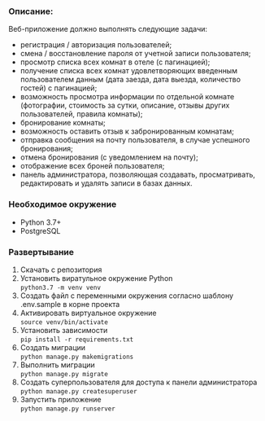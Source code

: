 ### Описание:
Веб-приложение должно выполнять следующие задачи:
- регистрация / авторизация пользователей;
- смена / восстановление пароля от учетной записи пользователя;
- просмотр списка всех комнат в отеле (с пагинацией);
- получение списка всех комнат удовлетворяющих введенным пользователем данным (дата заезда, дата выезда, количество гостей) с пагинацией;
- возможность просмотра информации по отдельной комнате (фотографии, стоимость за сутки, описание, отзывы других пользователей, правила комнаты);
- бронирование комнаты;
- возможность оставить отзыв к забронированным комнатам;
- отправка сообщения на почту пользователя, в случае  успешного бронирования;
- отмена бронирования (с уведомлением на почту);
- отображение  всех броней пользователя;
- панель администратора, позволяющая создавать, просматривать, редактировать и удалять записи в базах данных.

### Необходимое окружение
* Python 3.7+
* PostgreSQL

### Развертывание
1. Скачать с репозитория
2. Установить виратульное окружение Python  
   `python3.7 -m venv venv`
3. Создать файл с переменными окружения согласно шаблону .env.sample в корне проекта
4. Активировать виртуальное окружение  
   `source venv/bin/activate`
5. Установить зависимости  
   `pip install -r requirements.txt`
6. Создать миграции  
   `python manage.py makemigrations`
7. Выполнить миграции  
   `python manage.py migrate`
8. Создать суперпользователя для доступа к панели администратора  
   `python manage.py createsuperuser`
9. Запустить приложение  
   `python manage.py runserver`
